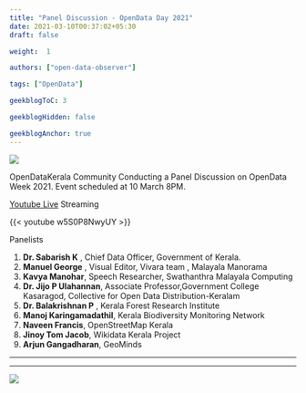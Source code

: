 ```yaml
---
title: "Panel Discussion - OpenData Day 2021"
date: 2021-03-10T00:37:02+05:30
draft: false

weight:  1

authors: ["open-data-observer"]

tags: ["OpenData"]

geekblogToC: 3

geekblogHidden: false

geekblogAnchor: true
---
```

![](https://i.imgur.com/E2G9dHR.png)

OpenDataKerala Community Conducting a Panel Discussion on OpenData Week 2021. Event scheduled at 10 March 8PM.

[Youtube Live](https://youtu.be/w5S0P8NwyUY) Streaming

{{< youtube w5S0P8NwyUY >}}

Panelists
1. **Dr. Sabarish K** , Chief Data Officer, Government of Kerala.
2. **Manuel George** , Visual Editor, Vivara team , Malayala Manorama
3. **Kavya Manohar**, Speech Researcher, Swathanthra Malayala Computing
4. **Dr. Jijo P Ulahannan**, Associate Professor,Government College Kasaragod, Collective for Open Data Distribution-Keralam
5. **Dr. Balakrishnan P** , Kerala Forest Research Institute
6. **Manoj Karingamadathil**, Kerala Biodiversity Monitoring Network
7. **Naveen Francis**, OpenStreetMap Kerala
8. **Jinoy Tom Jacob**, Wikidata Kerala Project
9. **Arjun Gangadharan**, GeoMinds
---



---
![](https://i.imgur.com/TOAnlNJ.png)
